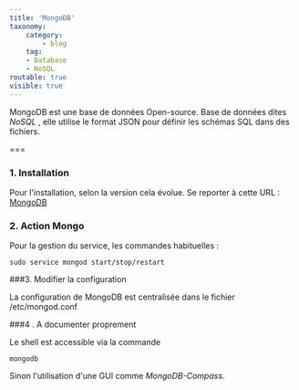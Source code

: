 ```yaml
---
title: 'MongoDB'
taxonomy:
    category:
        - blog
    tag:
	- Database
	- NoSQL
routable: true
visible: true
---
```


MongoDB est une base de données Open-source. Base de données dites *NoSQL* , elle utilise le format JSON pour définir les schémas SQL dans des fichiers.

===

### 1. Installation 

Pour l'installation, selon la version cela évolue. Se reporter à cette URL : [MongoDB](https://docs.mongodb.com/manual/tutorial/install-mongodb-on-ubuntu/)



### 2. Action  Mongo

Pour la gestion du service, les commandes habituelles :

```shell
sudo service mongod start/stop/restart
```

###3. Modifier la configuration

La configuration de MongoDB est centralisée dans le fichier /etc/mongod.conf

###4 . A documenter proprement

Le shell est accessible via la commande

```shell
mongodb
```

Sinon l'utilisation d'une GUI comme *MongoDB-Compass*.


